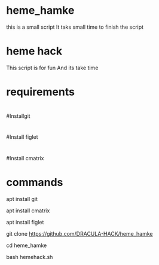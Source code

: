 # heme_hamke

this is a small script 
It taks small time to finish the script
# heme hack
This script is for fun
And its take time
# requirements
#
#Installgit
#
#Install figlet
#
#Install cmatrix
#
# commands

apt install git

apt install cmatrix

apt install figlet

git clone https://github.com/DRACULA-HACK/heme_hamke

cd heme_hamke

bash hemehack.sh

